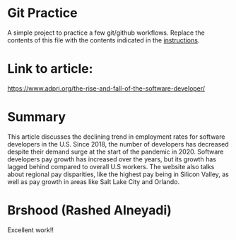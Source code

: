 # Git Practice

A simple project to practice a few git/github workflows.  Replace the contents of this file with the contents indicated in the [instructions](./instructions.md).
 
 # Link to article: 
 https://www.adpri.org/the-rise-and-fall-of-the-software-developer/


 # Summary 
This article discusses the declining trend in employment rates for software developers in the U.S. Since 2018, the number of developers has decreased despite their demand surge at the start of the pandemic in 2020. Software developers pay growth has increased over the years, but its growth has lagged behind compared to overall U.S workers. The website also talks about regional pay disparities, like the highest pay being in Silicon Valley, as well as pay growth in areas like Salt Lake City and Orlando.

# Brshood (Rashed Alneyadi)
Excellent work!!